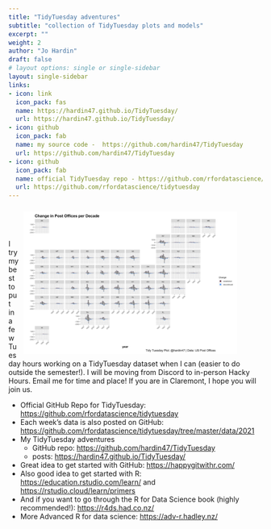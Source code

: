 ```yaml
---
title: "TidyTuesday adventures"
subtitle: "collection of TidyTuesday plots and models"
excerpt: ""
weight: 2
author: "Jo Hardin"
draft: false
# layout options: single or single-sidebar
layout: single-sidebar
links:
- icon: link
  icon_pack: fas
  name: https://hardin47.github.io/TidyTuesday/
  url: https://hardin47.github.io/TidyTuesday/
- icon: github
  icon_pack: fab
  name: my source code -  https://github.com/hardin47/TidyTuesday
  url: https://github.com/hardin47/TidyTuesday
- icon: github
  icon_pack: fab
  name: official TidyTuesday repo - https://github.com/rfordatascience/tidytuesday
  url: https://github.com/rfordatascience/tidytuesday
---
```


<figure>
<img style = "padding: 10px;float: right;" alt = 'hrdag' width='500' src='postoffices.png' />
</figure>

<br/>

<br/>

<br/>

I try my best to put in a few Tuesday hours working on a TidyTuesday dataset when I can (easier to do outside the semester!).
I will be moving from Discord to in-person Hacky Hours.
Email me for time and place!
If you are in Claremont, I hope you will join us.


* Official GitHub Repo for TidyTuesday: https://github.com/rfordatascience/tidytuesday
* Each week’s data is also posted on GitHub: https://github.com/rfordatascience/tidytuesday/tree/master/data/2021
* My TidyTuesday adventures
  * GitHub repo:  https://github.com/hardin47/TidyTuesday
  * posts:  https://hardin47.github.io/TidyTuesday/
* Great idea to get started with GitHub: https://happygitwithr.com/
* Also good idea to get started with R:  https://education.rstudio.com/learn/ and https://rstudio.cloud/learn/primers
* And if you want to go through the R for Data Science book (highly recommended!): https://r4ds.had.co.nz/
* More Advanced R for data science: https://adv-r.hadley.nz/


